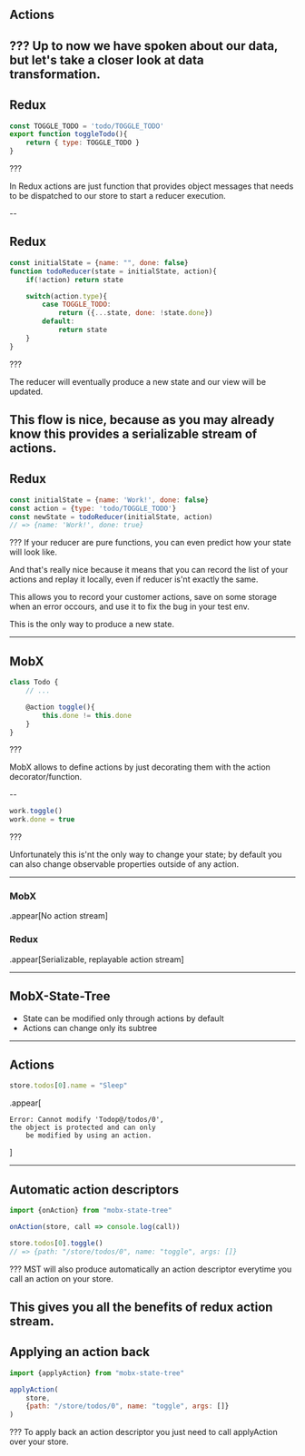 ## Actions

???
Up to now we have spoken about our data, but let's take a closer look at data transformation.
---


## Redux

```javascript
const TOGGLE_TODO = 'todo/TOGGLE_TODO'
export function toggleTodo(){
    return { type: TOGGLE_TODO }
}
```

???

In Redux actions are just function that provides object messages that needs to be dispatched to our store to start a reducer execution.

--

## Redux

```javascript
const initialState = {name: "", done: false}
function todoReducer(state = initialState, action){
    if(!action) return state

    switch(action.type){
        case TOGGLE_TODO:
            return ({...state, done: !state.done})
        default:
            return state
    }
}
```

???

The reducer will eventually produce a new state and our view will be updated.

This flow is nice, because as you may already know this provides a serializable stream of actions.
---

## Redux

```javascript
const initialState = {name: 'Work!', done: false}
const action = {type: 'todo/TOGGLE_TODO'}
const newState = todoReducer(initialState, action)
// => {name: 'Work!', done: true}
```

???
If your reducer are pure functions, you can even predict how your state will look like.

And that's really nice because it means that you can record the list of your actions and replay it locally, even if reducer is'nt exactly the same.

This allows you to record your customer actions, save on some storage when an error occours, and use it to fix the bug in your test env.

This is the only way to produce a new state.

---

## MobX

```javascript
class Todo {
    // ...

    @action toggle(){
        this.done != this.done
    }
}
```

???

MobX allows to define actions by just decorating them with the action decorator/function.

--


```javascript
work.toggle()
work.done = true
```

???

Unfortunately this is'nt the only way to change your state; by default you can also change observable properties outside of any action.

---
### MobX 
.appear[No action stream]

### Redux
.appear[Serializable, replayable action stream]

---

## MobX-State-Tree
- State can be modified only through actions by default
- Actions can change only its subtree

---

## Actions

```javascript
store.todos[0].name = "Sleep"
```

.appear[
```
Error: Cannot modify 'Todop@/todos/0',
the object is protected and can only 
    be modified by using an action.
```
]

---

## Automatic action descriptors
```javascript
import {onAction} from "mobx-state-tree"

onAction(store, call => console.log(call))

store.todos[0].toggle()
// => {path: "/store/todos/0", name: "toggle", args: []}

```
???
MST will also produce automatically an action descriptor everytime you call an action on your store.

This gives you all the benefits of redux action stream.
---
## Applying an action back
```javascript
import {applyAction} from "mobx-state-tree"

applyAction(
    store, 
    {path: "/store/todos/0", name: "toggle", args: []}
)

```
???
To apply back an action descriptor you just need to call applyAction over your store.